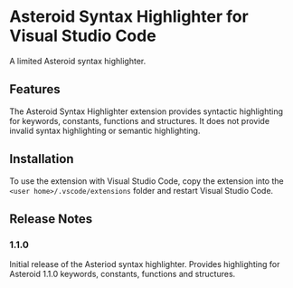 # Asteroid Syntax Highlighter for Visual Studio Code

A limited Asteroid syntax highlighter.

## Features

The Asteroid Syntax Highlighter extension provides syntactic highlighting for keywords, constants, functions and structures. It does not provide invalid syntax highlighting or semantic highlighting.

## Installation

To use the extension with Visual Studio Code, copy the extension into the `<user home>/.vscode/extensions` folder and restart Visual Studio Code.

## Release Notes

### 1.1.0

Initial release of the Asteriod syntax highlighter. Provides highlighting for Asteroid 1.1.0 keywords, constants, functions and structures.
